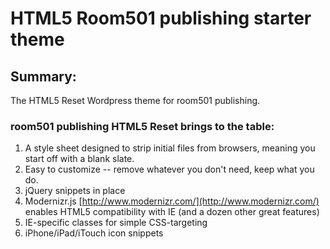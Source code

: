 #  HTML5 Room501 publishing starter theme

## Summary:

The HTML5 Reset Wordpress theme for room501 publishing.

### room501 publishing HTML5 Reset brings to the table:

1. A style sheet designed to strip initial files from browsers, meaning you start off with a blank slate.
2. Easy to customize -- remove whatever you don't need, keep what you do.
3. jQuery snippets in place
6. Modernizr.js [http://www.modernizr.com/](http://www.modernizr.com/) enables HTML5 compatibility with IE (and a dozen other great features)
7. IE-specific classes for simple CSS-targeting
8. iPhone/iPad/iTouch icon snippets 